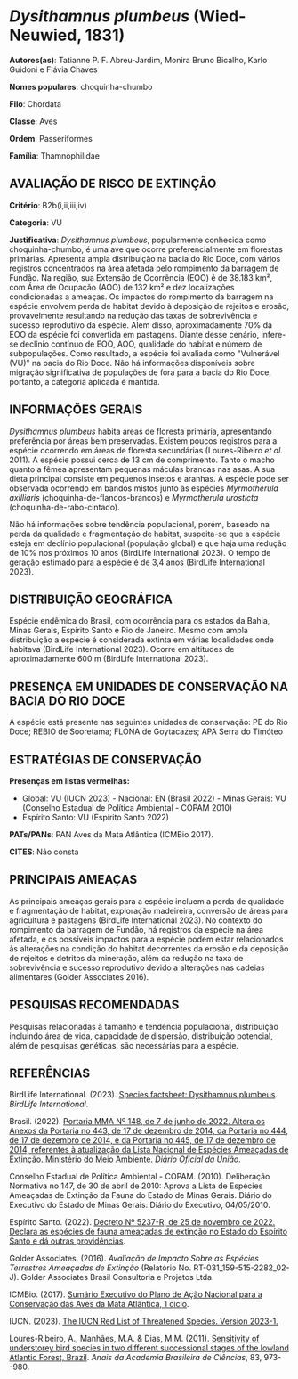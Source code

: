 # *Dysithamnus plumbeus* (Wied-Neuwied, 1831)

**Autores(as)**: Tatianne P. F. Abreu-Jardim, Monira Bruno Bicalho, Karlo Guidoni e Flávia Chaves

**Nomes populares**: choquinha-chumbo

**Filo**: Chordata

**Classe**: Aves

**Ordem**: Passeriformes

**Família**: Thamnophilidae

## AVALIAÇÃO DE RISCO DE EXTINÇÃO

**Critério**: B2b(i,ii,iii,iv)

**Categoria**: VU

**Justificativa**: *Dysithamnus plumbeus*, popularmente conhecida como choquinha-chumbo, é uma ave que ocorre preferencialmente em florestas primárias. Apresenta ampla distribuição na bacia do Rio Doce, com vários registros concentrados na área afetada pelo rompimento da barragem de Fundão. Na região, sua Extensão de Ocorrência (EOO) é de 38.183 km², com Área de Ocupação (AOO) de 132 km² e dez localizações condicionadas a ameaças. Os impactos do rompimento da barragem na espécie envolvem perda de habitat devido à deposição de rejeitos e erosão, provavelmente resultando na redução das taxas de sobrevivência e sucesso reprodutivo da espécie. Além disso, aproximadamente 70% da EOO da espécie foi convertida em pastagens. Diante desse cenário, infere-se declínio contínuo de EOO, AOO, qualidade do habitat e número de subpopulações.  Como resultado, a espécie foi avaliada como "Vulnerável (VU)" na bacia do Rio Doce. Não há informações disponíveis
sobre migração significativa de populações de fora para a bacia do Rio Doce, portanto, a categoria aplicada é mantida.

## INFORMAÇÕES GERAIS

*Dysithamnus plumbeus* habita áreas de floresta primária, apresentando preferência por áreas bem preservadas. Existem poucos registros para a espécie ocorrendo em áreas de floresta secundárias (Loures-Ribeiro *et al.* 2011). A espécie possui cerca de 13 cm de comprimento. Tanto o macho quanto a fêmea apresentam pequenas máculas brancas nas asas. A sua dieta principal consiste em pequenos insetos e aranhas. A espécie pode ser observada ocorrendo em bandos mistos junto às espécies *Myrmotherula axilliaris* (choquinha-de-flancos-brancos) e *Myrmotherula urosticta* (choquinha-de-rabo-cintado).

Não há informações sobre tendência populacional, porém, baseado na perda da qualidade e fragmentação de habitat, suspeita-se que a espécie esteja em declínio populacional (população global) e que haja uma redução de 10% nos próximos 10 anos (BirdLife International 2023). O tempo de geração estimado para a espécie é de 3,4 anos (BirdLife International 2023).

## DISTRIBUIÇÃO GEOGRÁFICA

Espécie endêmica do Brasil, com ocorrência para os estados da Bahia, Minas Gerais, Espírito Santo e Rio de Janeiro. Mesmo com ampla distribuição a espécie é considerada extinta em várias localidades onde habitava (BirdLife International 2023). Ocorre em altitudes de aproximadamente 600 m (BirdLife International 2023).

## PRESENÇA EM UNIDADES DE CONSERVAÇÃO NA BACIA DO RIO DOCE

A espécie está presente nas seguintes unidades de conservação: PE do Rio Doce; REBIO de Sooretama; FLONA de Goytacazes; APA Serra do Timóteo

## ESTRATÉGIAS DE CONSERVAÇÃO

**Presenças em listas vermelhas:**

-   Global: VU (IUCN 2023) -   Nacional: EN (Brasil 2022) -   Minas Gerais: VU (Conselho Estadual de Política Ambiental - COPAM
    2010)
-   Espírito Santo: VU (Espírito Santo 2022)

**PATs/PANs**: PAN Aves da Mata Atlântica (ICMBio 2017).

**CITES**: Não consta

## PRINCIPAIS AMEAÇAS

As principais ameaças gerais para a espécie incluem a perda de qualidade e fragmentação de habitat, exploração madeireira, conversão de áreas para agricultura e pastagens (BirdLife International 2023). No contexto do rompimento da barragem de Fundão, há registros da espécie na área afetada, e os possíveis impactos para a espécie podem estar relacionados às alterações na condição do habitat decorrentes da erosão e da deposição de rejeitos e detritos da mineração, além da redução na taxa de sobrevivência e sucesso reprodutivo devido a alterações nas cadeias alimentares (Golder Associates 2016).

## PESQUISAS RECOMENDADAS

Pesquisas relacionadas à tamanho e tendência populacional, distribuição incluindo área de vida, capacidade de dispersão, distribuição potencial, além de pesquisas genéticas, são necessárias para a espécie.

## REFERÊNCIAS

BirdLife International. (2023). [Species factsheet: Dysithamnus plumbeus](http://datazone.birdlife.org/species/factsheet/plumbeous-antvireo-dysithamnus-plumbeus).  *BirdLife International*.

Brasil. (2022). [Portaria MMA Nº 148, de 7 de junho de 2022. Altera os Anexos da Portaria no 443, de 17 de dezembro de 2014, da Portaria no 444, de 17 de dezembro de 2014, e da Portaria no 445, de 17 de dezembro de 2014, referentes à atualização da Lista Nacional de Espécies Ameaçadas de Extinção. Ministério do Meio Ambiente.](https://in.gov.br/en/web/dou/-/portaria-mma-n-148-de-7-de-junho-de-2022-406272733) *Diário Oficial da União*.

Conselho Estadual de Política Ambiental - COPAM. (2010). Deliberação Normativa no 147, de 30 de abril de 2010: Aprova a Lista de Espécies Ameaçadas de Extinção da Fauna do Estado de Minas Gerais. Diário do Executivo do Estado de Minas Gerais: Diário do Executivo, 04/05/2010.

Espírito Santo. (2022). [Decreto Nº 5237-R, de 25 de novembro de 2022.  Declara as espécies de fauna ameaçadas de extinção no Estado do Espírito Santo e dá outras providências](https://iema.es.gov.br/Media/iema/FAUNA/Decreto%205237-R_2022_25-Nov%20-%20Fauna%20(s-peixes)%20-%20Lista%20de%20Esp%C3%A9cies%20Amea%C3%A7adas%20de%20Extin%C3%A7%C3%A3o.pdf).

Golder Associates. (2016). *Avaliação de Impacto Sobre as Espécies Terrestres Ameaçadas de Extinção* (Relatório No.  RT-031_159-515-2282_02-J). Golder Associates Brasil Consultoria e Projetos Ltda.

ICMBio. (2017). [Sumário Executivo do Plano de Ação Nacional para a Conservação das Aves da Mata Atlântica, 1 ciclo](https://www.gov.br/icmbio/pt-br/assuntos/biodiversidade/pan/pan-aves-da-mata-atlantica).

IUCN. (2023). [The IUCN Red List of Threatened Species. Version 2023-1.](https://www.iucnredlist.org.)

Loures-Ribeiro, A., Manhães, M.A. & Dias, M.M. (2011). [Sensitivity of understorey bird species in two different successional stages of the lowland Atlantic Forest, Brazil](https://doi.org/10.1590/S0001-37652011005000022). *Anais da Academia Brasileira de Ciências*, 83, 973--980.
